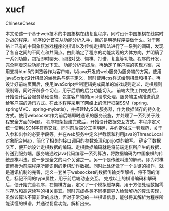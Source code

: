 # xucf
ChineseChess

本文论述一个基于web技术的中国象棋在线复盘程序，同时设计中国象棋在线实时对战的程序。
程序设计首先从功能分析入手，目的是明确程序要做什么。对于网络上已有的中国象棋游戏程序的棋谱以及传统走棋叫法进行了一系列的调研，发现了各自之间的不同点和共同点。由此确定了程序的功能实现的大体方向，并明确了一系列功能，包括即时聊天、网络对战、悔棋、打谱、复盘等功能。程序的开发，完全照着这些功能开发下去。
功能分析完成后，再确定了客户端的实现方案，采用支持html5的浏览器作为客户端，以java开发的web服务为服务端的方案。使用javaScript设计棋盘的坐标系与棋子定义，同时使用css样式绘制棋盘和棋子。再设计好前端页面后，使用javaScript控制逻辑完成简单的游戏规则定义，走棋规则限制等，同时开辟多个切点，用于后期的后台功能切入。
前端大致工作完成后，开始设计后台服务基础设施，包含客户端的post请求处理，服务端主动推送消息给客户端的通讯方式。在此本程序采用了网络上的流行框架SSM（spring、springMVC、spring-mybatis），并搭建MySQL服务器，作为数据储存的持久化方式。使用websocket作为前后端即时通讯的服务设施，并处理了一系列关于线程安全方面的问题。
程序框架搭建完成后，开始设计数据交互方式。本程序定义统一使用JSON字符串交互，同时前后端分工需明确，并约定俗成一套规范，关于入参和出参的必要字段等。并在web服务中定义拦截器和利用java的ThreadLocal对象配合Map，简化了相关的接口调用的参数处理和pojo类的编写。
确定了数据交互，便开始设计走棋数据的编码。走棋数据编码就是将前端走棋所产生的数据，传送到服务端，服务端通过java代码编写一系列算法，将数据编码为中国象棋的传统走棋叫法。这一步是全文的两个关键之一。另一个是传统叫法的解码，即为将棋谱解析为前端程序所能识别的走棋动作数据。同时此处还做了一个关键的操作，就是通讯机制的完善，定义一套关于websocket的数据传输类型解析，将不同的消息，标记不同的type属性，用于前后端动态交互。
完成以上的棋谱编码和解码后，便开始完善程序，在悔棋方面，定义了一个模拟缓存类，用于方便处理数据零时存放和高速读写的相关事宜。同时完成各类不同棋谱导入检验解析的算法实现，虽然该算法不算非常的成功，但对于常见的一些棋谱信息，能够将其解析为程序所能读懂的棋谱，并通过复盘功能，解析出来。

